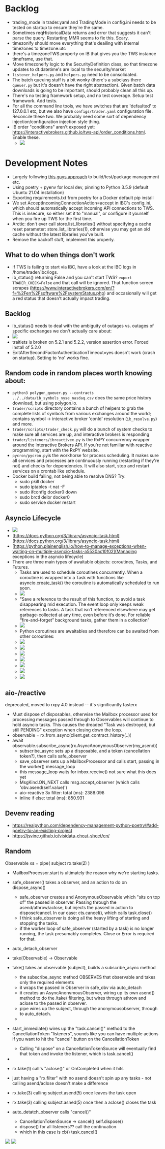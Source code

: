 # Backlog

* trading_mode in trader.yaml and TradingMode in config.ini needs to be tested on startup to ensure they're the same.
* Sometimes reqHistoricalData returns and error that suggests it can't parse the query. Restarting MMR seems to fix this. Scary.
* timezonify should move everything that's deailing with internal timezones to timezone.utc
* there's a timezoneTWS property on IB that gives you the TWS instance timeframe, use that.
* Move timezoneify logic to the SecurityDefinition class, so that timezone updates to dt.datetime's are local to the security/market
* ```listener_helpers.py``` and ```helpers.py``` need to be consolidated.
* The batch queuing stuff is a bit wonky (there's a subclass there ```queuer.py``` but it's doesn't have the right abstraction). Given batch data downloads is going to be important, should probably clean all this up.
* There's no testing framework setup, and no test coverage. Setup test framework. Add tests.
* For all the command line tools, we have switches that are 'defaulted' to 127.0.0.1 etc, but we also have ```configs/trader.yaml``` configuration file. Reconcile these two. We probably need some sort of dependency injection/configuration injection style thing.
* IB order "conditions" aren't exposed yet: https://interactivebrokers.github.io/tws-api/order_conditions.html. Enable these.
  * ![](2022-11-18-09-31-11.png)

# Development Notes

* Largely following [this guys approach](https://mitelman.engineering/blog/python-best-practice/automating-python-best-practices-for-a-new-project/#how-to-manage-python-versions-with-pyenv) to build/test/package management etc.
* Using poetry + pyenv for local dev, pinning to Python 3.5.9 (default Ubuntu 21.04 installation)
* Exporting requirements.txt from poetry for a Docker default pip install
* We set AcceptIncomingConnectionAction=accept in IBC's config.ini, which should automatically accept incoming API connections to TWS. This is insecure, so either set it to "manual", or configure it yourself when you fire up TWS for the first time.
* Arctic: don't ever call store.list_libraries() without specifying a cache reset parameter: store.list_libraries(1), otherwise you may get an old cache without the latest libraries you've built.
* Remove the backoff stuff, implement this properly.

## What to do when things don't work

* If TWS is failing to start via IBC, have a look at the IBC logs in /home/trader/ibc/logs.
* ib_status() returning False and you can't start TWS? `export TRADER_CHECK=False` and that call will be ignored. That function screen scrapes (https://www.interactivebrokers.com/en/?f=%2Fen%2Fsoftware%2FsystemStatus.php) and occasionally will get a red status that doesn't actually impact trading.

## Backlog

* ib_status() needs to deal with the ambiguity of outages vs. outages of specific exchanges we don't actually care about:
* ![](2022-05-29-11-37-19.png)
* traitlets is broken on 5.2.1 and 5.2.2, version assertion error. Forced install of 5.2.0
* ExitAfterSecondFactorAuthenticationTimeout=yes doesn't work (crash on startup). Setting to 'no' works fine.

## Random code in random places worth knowing about:

  * ```python3 polygon_queuer.py --contracts ../../data/ib_symbols_nyse_nasdaq.csv``` does the same price history download, but using polygon.io.
* ```trader/scripts``` directory contains a bunch of helpers to grab the complete lists of symbols from various exchanges around the world; contains symbol -> interactive broker 'conId' resolution (```ib_resolve.py```) and more.
* ```trader/scripts/trader_check.py``` will do a bunch of system checks to make sure all services are up, and interactive brokers is responding
* ```trader/listeners/ibreactivex.py``` is the RxPY concurrency wrapper around the Interactive Brokers API. If you're not familiar with reactive programming, start with the RxPY website.
* ```pycron/pycron.py```is the workhorse for process scheduling. It makes sure all services and processes are continuously running (restarting if they're not) and checks for dependencies. It will also start, stop and restart services on a crontab like schedule.
* Docker build failing, not being able to resolve DNS? Try:
  * sudo pkill docker
  * sudo iptables -t nat -F
  * sudo ifconfig docker0 down
  * sudo brctl delbr docker0
  * sudo service docker restart

## Asyncio Lifecycle

* ![](2022-06-21-09-20-44.png)
* [https://docs.python.org/3/library/asyncio-task.html](https://docs.python.org/3/library/asyncio-task.html)
* [https://python.plainenglish.io/how-to-manage-exceptions-when-waiting-on-multiple-asyncio-tasks-a5530ac10f02](Managing exceptions in the asyncio lifecycle)
* There are three main types of awaitable objects: coroutines, Tasks, and Futures.
    * Tasks are used to schedule coroutines concurrently. When a coroutine is wrapped into a Task with functions like asyncio.create_task() the coroutine is automatically scheduled to run soon.
    * ![](2022-06-21-10-46-01.png)
    * "Save a reference to the result of this function, to avoid a task disappearing mid execution. The event loop only keeps weak references to tasks. A task that isn’t referenced elsewhere may get garbage-collected at any time, even before it’s done. For reliable “fire-and-forget” background tasks, gather them in a collection"
    * ![](2022-06-21-10-56-12.png)
    * Python coroutines are awaitables and therefore can be awaited from other coroutines:
    * ![](2022-06-21-10-46-40.png)
    * ![](2022-06-21-10-47-52.png)
    * ![](2022-06-21-10-57-14.png)
    * ![](2022-06-21-10-58-52.png)
    * ![](2022-06-21-11-02-59.png)
    * ![](2022-06-21-11-03-33.png)
    * ![](2022-06-21-11-06-36.png)

## aio-/reactive

deprecated, moved to rxpy 4.0 instead -- it's significantly fasterx

* Must dispose of disposables, otherwise the Mailbox processor used for processing messages passed through to Observables will continue to hold asyncio tasks. This causes the dreaded "Task was destroyed, but still PENDING" exception when closing down the loop.
* observable = rx.from_async(client.get_contract_history(..))
* await observable.subscribe_async(rx.AsyncAnonymousObserver(my_asend))
    * subscribe_async sets up a disposable, and a token (cancellation token?), then calls safe_observer
    * save_observer sets up a MailboxProcessor and calls start, passing in the worker() message_loop
    * this message_loop waits for inbox.receive() not sure what this does yet
    * MsgKind.ON_NEXT calls msg.accept_observer (which calls 'obv.asend(self.value)')
    * aio-reactive 3x filter: total (ms): 2388.098
    * inline if else: total (ms): 850.931


## Devenv reading


* https://realpython.com/dependency-management-python-poetry/#add-poetry-to-an-existing-project
* https://jsvine.github.io/visidata-cheat-sheet/en/

## Random


Observable xs = pipe(
    subject
    rx.take(2)
)

* MailboxProcessor.start is ultimately the reason why we're starting tasks.

* safe_observer() takes a observer, and an action to do on dispose_async()
    * safe_observer creates and AnonymousObservable which "sits on top of" the passed in observer. Passing through the asend/athrow/aclose, but injects the passed in action to dispose/cancel. In our case: cts.cancel(), which calls task.close()
    * I think safe_observer is doing all the heavy lifting of starting and stopping the tasks.
    * if the worker loop of safe_observer (started by a task) is no longer running, the task presumably completes. Close or Error is required for that.

* auto_detach_observer


* take(Observable) -> Observable
* take() takes an observable (subject), builds a subscribe_async method
    * the subscribe_async method OBSERVES that observable and takes only the required elements
    * it wraps the passed in Observer in safe_obv via auto_detach
    * it creates an AsyncAnonymousObserver, wiring up its own asend() method to do the /take/ filtering, but wires through athrow and aclose to the passed in observer.
    * pipe wires up the subject, through the anonymousobserver, through to auto_detach.
    *

* start_immediate() wires up the "task.cancel()" method to the CancellationToken "listeners", sounds like you can have multiple actions if you want to hit the "cancel" button on the CancellationToken
    * Calling "dispose" on a CancellationTokenSource will eventually find that token and invoke the listener, which is task.cancel()
*

* rx.take(1) call's "aclose()" or OnCompleted when it hits
* just having a "rx.filter" with no asend doesn't spin up any tasks - not calling asend/aclose doesn't make a difference
* rx.take(3) calling subject.asend(5) once leaves the task open
* rx.take(3) calling subject.asned(5) once then a aclose() closes the task
* auto_detatch_observer calls "cancel()"
    * CancellationTokenSource -> cancel() self.dispose()
    * dispose() for all listeners?? call the continuation
    * which in this case is cb() task.cancel()

![](2022-07-02-10-35-01.png)
![](2022-07-03-07-44-07.png)
